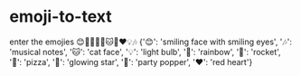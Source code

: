 # emoji-to-text
enter the emojies 😊🌟🍕🌈🎉🐱🚀❤️💡🎶 {'😊': 'smiling face with smiling eyes', '🎶': 'musical notes', '🐱': 'cat face', '💡': 'light bulb', '🌈': 'rainbow', '🚀': 'rocket', '🍕': 'pizza', '🌟': 'glowing star', '🎉': 'party popper', '❤️': 'red heart'}
